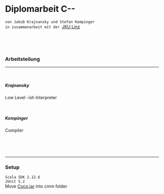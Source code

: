 # Diplomarbeit C--


`von Jakub Krajnansky und Stefan Kempinger`  
`in zusammenarbeit mit der `[JKU Linz](ssw.jku.at)

<br>
<br>
<br>

### Arbeitsteilung  

---
<br>

##### Krajnansky

Low Level -ish Interpreter

<br>


##### Kempinger
Compiler


<br>
<br>
<br>


---
### Setup

`Scala SDK 2.12.6 `<br>
`JUnit 5.2`<br>
Move [Coco.jar](http://www.ssw.uni-linz.ac.at/Coco/Java/Coco.jar) into cmm folder